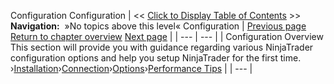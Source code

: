 ﻿
Configuration
Configuration
| << [Click to Display Table of Contents](configuration.md) >> **Navigation:**   »No topics above this level«   Configuration | [Previous page](using_3rd_party_add-ons-1.md) [Return to chapter overview](welcome-1.md) [Next page](installation-1.md) |
| --- | --- |
| Configuration Overview This section will provide you with guidance regarding various NinjaTrader configuration options and help you setup NinjaTrader for the first time.   ›[Installation](installation-1.md)›[Connection](connecting-1.md)›[Options](options-1.md)›[Performance Tips](performance_tips-1.md) |
| --- |

